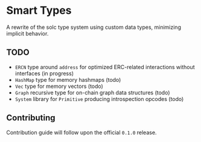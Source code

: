 # Smart Types

A rewrite of the solc type system using custom data types, minimizing implicit behavior.

## TODO

- `ERCN` type around `address` for optimized ERC-related interactions without interfaces (in progress)
- `HashMap` type for memory hashmaps (todo)
- `Vec` type for memory vectors (todo)
- `Graph` recursive type for on-chain graph data structures (todo)
- `System` library for `Primitive` producing introspection opcodes (todo)

## Contributing

Contribution guide will follow upon the official `0.1.0` release.

